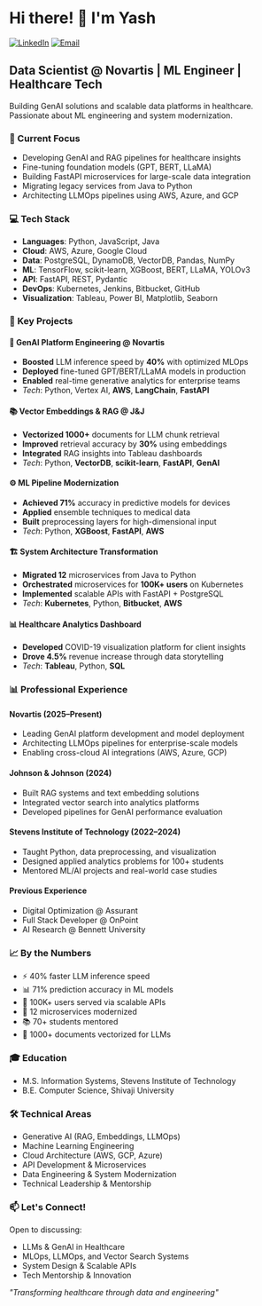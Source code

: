 # Hi there! 👋 I'm Yash

[![LinkedIn](https://img.shields.io/badge/LinkedIn-0077B5?style=flat-square&logo=linkedin&logoColor=white)](https://www.linkedin.com/in/yash-pise0505/)
[![Email](https://img.shields.io/badge/Email-EA4335?style=flat-square&logo=gmail&logoColor=white)](mailto:yashpise98@gmail.com)

## Data Scientist @ Novartis | ML Engineer | Healthcare Tech

Building GenAI solutions and scalable data platforms in healthcare. Passionate about ML engineering and system modernization.

### 🔭 Current Focus
- Developing GenAI and RAG pipelines for healthcare insights  
- Fine-tuning foundation models (GPT, BERT, LLaMA)  
- Building FastAPI microservices for large-scale data integration  
- Migrating legacy services from Java to Python  
- Architecting LLMOps pipelines using AWS, Azure, and GCP  

### 💻 Tech Stack
- **Languages**: Python, JavaScript, Java  
- **Cloud**: AWS, Azure, Google Cloud  
- **Data**: PostgreSQL, DynamoDB, VectorDB, Pandas, NumPy  
- **ML**: TensorFlow, scikit-learn, XGBoost, BERT, LLaMA, YOLOv3  
- **API**: FastAPI, REST, Pydantic  
- **DevOps**: Kubernetes, Jenkins, Bitbucket, GitHub  
- **Visualization**: Tableau, Power BI, Matplotlib, Seaborn  

### 🚀 Key Projects

#### 🔬 GenAI Platform Engineering @ Novartis
- **Boosted** LLM inference speed by **40%** with optimized MLOps  
- **Deployed** fine-tuned GPT/BERT/LLaMA models in production  
- **Enabled** real-time generative analytics for enterprise teams  
- *Tech*: Python, Vertex AI, **AWS**, **LangChain**, **FastAPI**

#### 📚 Vector Embeddings & RAG @ J&J
- **Vectorized 1000+** documents for LLM chunk retrieval  
- **Improved** retrieval accuracy by **30%** using embeddings  
- **Integrated** RAG insights into Tableau dashboards  
- *Tech*: Python, **VectorDB**, **scikit-learn**, **FastAPI**, **GenAI**

#### ⚙️ ML Pipeline Modernization
- **Achieved 71%** accuracy in predictive models for devices  
- **Applied** ensemble techniques to medical data  
- **Built** preprocessing layers for high-dimensional input  
- *Tech*: Python, **XGBoost**, **FastAPI**, **AWS**

#### 🏗 System Architecture Transformation
- **Migrated 12** microservices from Java to Python  
- **Orchestrated** microservices for **100K+ users** on Kubernetes  
- **Implemented** scalable APIs with FastAPI + PostgreSQL  
- *Tech*: **Kubernetes**, Python, **Bitbucket**, **AWS**

#### 📊 Healthcare Analytics Dashboard
- **Developed** COVID-19 visualization platform for client insights  
- **Drove 4.5%** revenue increase through data storytelling  
- *Tech*: **Tableau**, Python, **SQL**

### 📊 Professional Experience

#### Novartis (2025–Present)
- Leading GenAI platform development and model deployment  
- Architecting LLMOps pipelines for enterprise-scale models  
- Enabling cross-cloud AI integrations (AWS, Azure, GCP)  

#### Johnson & Johnson (2024)
- Built RAG systems and text embedding solutions  
- Integrated vector search into analytics platforms  
- Developed pipelines for GenAI performance evaluation  

#### Stevens Institute of Technology (2022–2024)
- Taught Python, data preprocessing, and visualization  
- Designed applied analytics problems for 100+ students  
- Mentored ML/AI projects and real-world case studies  

#### Previous Experience
- Digital Optimization @ Assurant  
- Full Stack Developer @ OnPoint  
- AI Research @ Bennett University  

### 📈 By the Numbers
- ⚡ 40% faster LLM inference speed  
- 📊 71% prediction accuracy in ML models  
- 👥 100K+ users served via scalable APIs  
- 🧩 12 microservices modernized  
- 📚 70+ students mentored  
- 📂 1000+ documents vectorized for LLMs  

### 🎓 Education
- M.S. Information Systems, Stevens Institute of Technology  
- B.E. Computer Science, Shivaji University  

### 🛠️ Technical Areas
- Generative AI (RAG, Embeddings, LLMOps)  
- Machine Learning Engineering  
- Cloud Architecture (AWS, GCP, Azure)  
- API Development & Microservices  
- Data Engineering & System Modernization  
- Technical Leadership & Mentorship  

### 📫 Let's Connect!
Open to discussing:  
- LLMs & GenAI in Healthcare  
- MLOps, LLMOps, and Vector Search Systems  
- System Design & Scalable APIs  
- Tech Mentorship & Innovation  

*"Transforming healthcare through data and engineering"*
